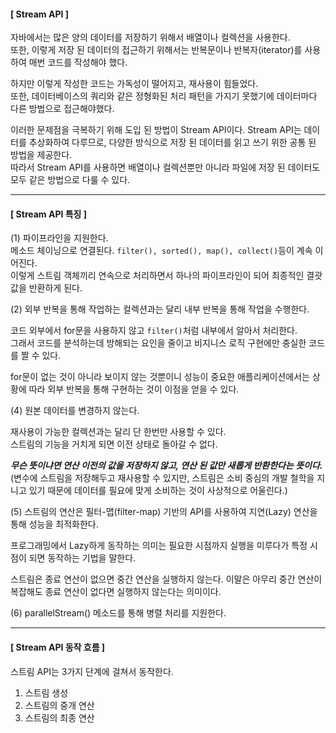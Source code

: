 #### [ Stream API ]
자바에서는 많은 양의 데이터를 저장하기 위해서 배열이나 컬렉션을 사용한다.  
또한, 이렇게 저장 된 데이터의 접근하기 위해서는 반복문이나 반복자(iterator)를 사용하여 매번 코드를 작성해야 했다.

하지만 이렇게 작성한 코드는 가독성이 떨어지고, 재사용이 힘들었다.  
또한, 데이터베이스의 쿼리와 같은 정형화된 처리 패턴을 가지기 못했기에 데이터마다 다른 방법으로 접근해야했다.

이러한 문제점을 극복하기 위해 도입 된 방법이 Stream API이다.
Stream API는 데이터를 추상화하여 다루므로, 다양한 방식으로 저장 된 데이터를 읽고 쓰기 위한 공통 된 방법을 제공한다.  
따라서 Stream API를 사용하면 배열이나 컬렉션뿐만 아니라 파일에 저장 된 데이터도 모두 같은 방법으로 다룰 수 있다.

-----------------------

#### [ Stream API 특징 ]
(1) 파이프라인을 지원한다.  
메소드 체이닝으로 연결된다. ```filter(), sorted(), map(), collect()```등이 계속 이어진다.  
이렇게 스트림 객체끼리 연속으로 처리하면서 하나의 파이프라인이 되어 최종적인 결괏값을 반환하게 된다.


(2) 외부 반복을 통해 작업하는 컬렉션과는 달리 내부 반복을 통해 작업을 수행한다.

코드 외부에서 for문을 사용하지 않고 ```filter()```처럼 내부에서 알아서 처리한다.  
그래서 코드를 분석하는데 방해되는 요인을 줄이고 비지니스 로직 구현에만 충실한 코드를 짤 수 있다.

for문이 없는 것이 아니라 보이지 않는 것뿐이니 성능이 중요한 애플리케이션에서는 상황에 따라 외부 반복을 통해 구현하는 것이 이점을 얻을 수 있다.


(4) 원본 데이터를 변경하지 않는다.

재사용이 가능한 컬렉션과는 달리 단 한번만 사용할 수 있다.  
스트림의 기능을 거치게 되면 이전 상태로 돌아갈 수 없다.

**_무슨 뜻이냐면 연산 이전의 값을 저장하지 않고, 연산 된 값만 새롭게 반환한다는 뜻이다._**  
(변수에 스트림을 저장해두고 재사용할 수 있지만, 스트림은 소비 중심의 개발 철학을 지니고 있기 때문에 데이터를 필요에 맞게 소비하는 것이 사상적으로 어울린다.)


(5) 스트림의 연산은 필터-맵(filter-map) 기반의 API를 사용하여 지연(Lazy) 연산을 통해 성능을 최적화한다.

프로그래밍에서 Lazy하게 동작하는 의미는 필요한 시점까지 실행을 미루다가 특정 시점이 되면 동작하는 기법을 말한다.

스트림은 종료 연산이 없으면 중간 연산을 실행하지 않는다. 이말은 아무리 중간 연산이 복잡해도 종료 연산이 없다면 실행하지 않는다는 의미이다.


(6) parallelStream() 메소드를 통해 병렬 처리를 지원한다.

-----------------------

#### [ Stream API 동작 흐름 ]
스트림 API는 3가지 단계에 걸쳐서 동작한다.

1. 스트림 생성
2. 스트림의 중개 연산
3. 스트림의 최종 연산
